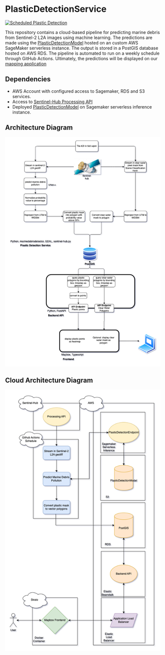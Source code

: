 # PlasticDetectionService

[![Scheduled Plastic Detection](https://github.com/OceanEcoWatch/PlasticDetectionService/actions/workflows/schedule.yml/badge.svg?branch=main)](https://github.com/OceanEcoWatch/PlasticDetectionService/actions/workflows/schedule.yml)

This repository contains a cloud-based pipeline for predicting marine debris from Sentinel-2 L2A images using machine learning. The predictions are made using the [PlasticDetectionModel](https://github.com/OceanEcoWatch/PlasticDetectionModel) hosted on an custom AWS SageMaker serverless instance. The output is stored in a PostGIS database hosted on AWS RDS. The pipeline is automated to run on a weekly schedule through GitHub Actions.
Ultimately, the predictions will be displayed on our [mapping application](https://github.com/OceanEcoWatch/website)


## Dependencies
- AWS Account with configured access to Sagemaker, RDS and S3 services.
- Access to [Sentinel-Hub Processing API](https://sentinelhub-py.readthedocs.io/en/latest/examples/process_request.html)
- Deployed [PlasticDetectionModel](https://github.com/OceanEcoWatch/PlasticDetectionModel) on Sagemaker serverless inference instance.

## Architecture Diagram

![architecture_diagram](https://github.com/OceanEcoWatch/PlasticDetectionService/blob/main/docs/geom_based_architecture.png?raw=true)

## Cloud Architecture Diagram

![cloud_architecture_diagram](https://github.com/OceanEcoWatch/PlasticDetectionService/blob/main/docs/PlasticDetectionService.png?raw=true)

